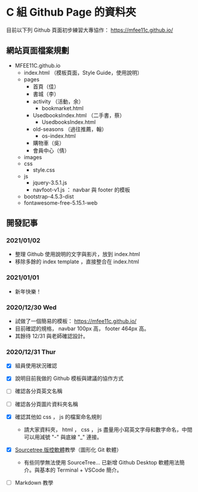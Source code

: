 # C 組 Github Page 的資料夾

目前以下列 Github 頁面初步練習大專協作：
https://mfee11c.github.io/

## 網站頁面檔案規劃

- MFEE11C.github.io
  - index.html （模板頁面，Style Guide，使用說明）
  - pages
    - 首頁（佳）
    - 書城（李）
    - activity （活動，余）
      - bookmarket.html
    - UsedbooksIndex.html （二手書，蔡）
      - UsedbooksIndex.html
    - old-seasons （過往推薦，翰）
      - os-index.html
    - 購物車（吳）
    - 會員中心（倩）
  - images
  - css
    - style.css
  - js
    - jquery-3.5.1.js
    - navfoot-v1.js ： navbar 與 footer 的模板
  - bootstrap-4.5.3-dist
  - fontawesome-free-5.15.1-web

## 開發記事

### 2021/01/02

- 整理 Github 使用說明的文字與影片，放到 index.html
- 移除多餘的 index template ，直接整合在 index.html

### 2021/01/01

- 新年快樂！

### 2020/12/30 Wed

- 試做了一個簡易的模板： https://mfee11c.github.io/
- 目前確認的規格， navbar 100px 高， footer 464px 高。
- 其餘待 12/31 與老師確認設計。

### 2020/12/31 Thur

- [x] 組員使用狀況確認
- [x] 說明目前我做的 Github 模板與建議的協作方式
- [ ] 確認各分頁英文名稱
- [ ] 確認各分頁圖片資料夾名稱
- [x] 確認其他如 css ， js 的檔案命名規則

  - 請大家資料夾， html ， css ， js 盡量用小寫英文字母和數字命名，中間可以用減號 "-" 與底線 "\_" 連接。

- [x] [Sourcetree 版控軟體](https://www.sourcetreeapp.com/)教學（圖形化 Git 軟體）
  - 有些同學無法使用 SourceTree... 已新增 Github Desktop 軟體用法簡介。與基本的 Terminal + VSCode 簡介。
- [ ] Markdown 教學
